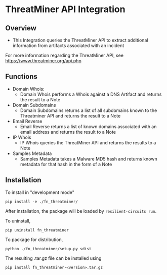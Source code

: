 # ThreatMiner API Integration

## Overview

- This Integration queries the ThreatMiner API to extract additional information from artifacts associated with an incident

For more information regarding the ThreatMiner API, see https://www.threatminer.org/api.php

## Functions

+ Domain Whois:
  + Domain Whois performs a Whois against a DNS Artifact and returns the result to a Note
+ Domain Subdomains
  + Domain Subdomains returns a list of all subdomains known to the Threatminer API and returns the result to a Note
+ Email Reverse
  + Email Reverse returns a list of known domains associated with an email address and returns the result to a Note
+ IP Whois
  + IP Whois queries the ThreatMiner API and returns the results to a Note
+ Samples Metadata
  + Samples Metadata takes a Malware MD5 hash and returns known metadata for that hash in the form of a Note

## Installation 

To install in "development mode"

    pip install -e ./fn_threatminer/

After installation, the package will be loaded by `resilient-circuits run`.


To uninstall,

    pip uninstall fn_threatminer


To package for distribution,

    python ./fn_threatminer/setup.py sdist

The resulting .tar.gz file can be installed using

    pip install fn_threatminer-<version>.tar.gz
